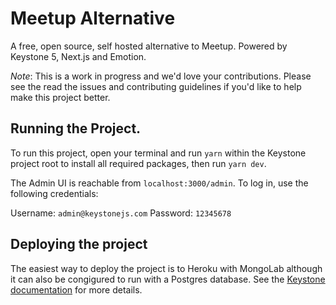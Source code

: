 # Meetup Alternative

A free, open source, self hosted alternative to Meetup. Powered by Keystone 5, Next.js and Emotion.

_Note_: This is a work in progress and we'd love your contributions. Please see the read the issues and contributing guidelines if you'd like to help make this project better.

## Running the Project.

To run this project, open your terminal and run `yarn` within the Keystone project root to install all required packages, then run `yarn dev`.

The Admin UI is reachable from `localhost:3000/admin`. To log in, use the following credentials:

Username: `admin@keystonejs.com`
Password: `12345678`

## Deploying the project

The easiest way to deploy the project is to Heroku with MongoLab although it can also be congigured to run with a Postgres database. See the [Keystone documentation](https://v5.keystonejs.com/quick-start/adapters) for more details.
